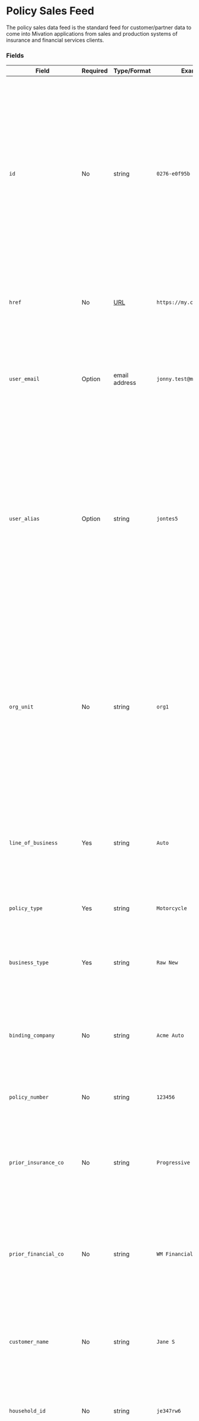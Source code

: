 # Policy Sales Feed

The policy sales data feed is the standard feed for customer/partner data to come into Mivation applications from sales and production systems of insurance and financial services clients.

### Fields
| Field | Required | Type/Format | Example(s) | Description|
|-------|----------|-------------|---------|------------|
| `id` | No | string | `0276-e0f95b` | A unique record identifier for this transaction in the source system of record. Any string, up to 255 chars in length, is valid.  This value, if provided, is expected to be unique, per source. Subsequent records received from the same source with the same "id" will be treated as updates.|
| `href` | No | [URL](https://en.wikipedia.org/wiki/URL) | `https://my.crm.net/02784e36` | A url that the user can use for accessing the associated record in the source system.|
| `user_email` | Option | email address | `jonny.test@mivation.com` | The email address to identify the user that completed the sale.  One of either `use_email` or `user_alias`, but not both, must be provided.| 
| `user_alias` | Option | string | `jontes5` | The internal "alias" or "username" used by the organization or source system to identify the user that completed the sale.  The alias must be pre-registered with Mivation via "user-registry" transmission. *One of either `use_email` or `user_alias`, but not both, must be provided.|
| `org_unit` | No | string | `org1` | This field is used by larger organizations to direct this sale to a specific workgroup or sub-account within the organization hierarchy. If not supplied, the system will attempt to determine this by user membership (via alias or email). If supplied, the value needs to match your organization configuration. |
| `line_of_business` | Yes | string | `Auto` | The line of business for product of the policy or account sale.  This value should match what is defined int the application. |
| `policy_type` | Yes | string | `Motorcycle` | The sub-type of the product under the line-of-business |
| `business_type` | Yes | string | `Raw New` | Maps to the business types defined int he application for differentiating sales |
| `binding_company` | No | string | `Acme Auto` | The backing company that the policy or account is bound under.  Required if multiple binding companies are available for the LoB. |
| `policy_number` | No | string | `123456` | The policy or account number resulting form the sale |
| `prior_insurance_co` | No | string | `Progressive` | For insurance sales, The company that the customer was insured by prior to the sale.  Matches to the Insurance companies list in the application. |
| `prior_financial_co` | No | string | `WM Financial` | For financial sales, The company that the customer was invested with to the sale.  Matches to the Financial companies list in the application. |
| `customer_name` | No | string | `Jane S` | This field can be used to annotate the customer for the policy or account.  This should ideally contain non-PII data such as a partial name. |
| `household_id` | No | string | `je347rw6` | An internal household identifier for the customer, useful for reporting, if available. |
| `postal_code` | No | string | `99201` | The customer's postal code. Useful for marketing analysis reporting, if available. |
| `marketing_source` | No | string | `Internet Lead` | The general source of the opportunity. Useful for marketing analysis reporting, if available. |
| `marketing_sub_source` | No | string | `NetQuote` | The detailed source of the opportunity. Useful for marketing analysis reporting, if available. |
| `quoted_date` | No | date | `2020-08-24` | The date the policy or sale was quoted. |
| `written_date` | Yes* | date | `2020-08-30` | The date the policy or sale was written or the app was submitted. |
| `issued_date` | Yes* | date | `2020-09-02` | The date the policy or sale was issued or made effective. |
| `chargeback_date` | No | date | `2020-09-22` | A date that the policy was canceled and charged-back. |
| `term_type` | No | string | `Annual` | The term of the policy for premium purposes.  Default is "Annual" if not specified. |
| `term_premium` | No | decimal | `625.30` | The premium per-term of the policy. |
| `annual_premium` | No | decimal | `1234.50` | The annualized premium for the policy.  If not supplied will be automatically calculated from the `term_type` and `term_premium`. |
| `commissionable_premium` | No | decimal | `1100.15` | The amount of the premium that is commission eligible if some of the premium is not.  Usually only used in independent brokered insurance sales. |
| `agent_commission` | No | decimal | `215.70` | The amount of commission payable to the agent for the sale. |
| `quoted_term_premium` | No | decimal | `615.00` | The originally quoted term premium if differs from the issued term premium.  Useful for reporting. |
| `finance_charge` | No | decimal | `20.00` | A finance charge that may apply to certain financial product (loan) sales.  |
| `brokerage_fee` | No | decimal | `50.00` | A brokerage fee that may apply to some types of brokered financial or insurance products. |
| `item_count` | No | integer | `1` | The number of items on the sale.  Usually used to denote multi-car auto policy sales. |
| `opportunity_name` | No | string | `Jane's new car` | The name of the opportunity fro a back-end CRM.  useful fpr reporting. |
| `notes` | No | string | `Something profound` | Up to 100 chars of note on the policy or sale |
|-|-|-|-|-|
| `void` | No | boolean | `false` | Used in combination with `id` to void or delete a previously sent sale.  When `void` is `true`, `id` is required and all other values are ignored.|

### Example

```yaml
{
  "format": "policy-sale",
  "payload": [
    {
      "id": "12345w4q2",
      "href": "https://my.crm.net/12345w4q2",
      "org_unit": "01A2B3",
      "user_email": "john@mycompany.com",
      "line_of_business": "Auto",
      "policy_type": "Motorcycle",
      "business_type": "Raw New",
      "binding_company": "Acme Auto",
      "policy_number": "12345",
      "customer_name": "John Doe",
      "written_date": "2021-08-30",
      "issued_date": "2021-09-03",
      "term_type": "Semi-Annual",
      "term_premium": 625.40,
      "item_count": 1
    }, {
      "id": "3543hhy4",
      "void": true
    }
  ]
}
```


 
